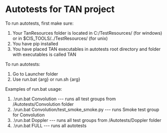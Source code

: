# Autotests for TAN project

To run autotests, first make sure: 
1) Your TanResources folder is located in C:/TestResources/ (for windows) or in $CIS_TOOLS/../TestResources/ (for unix)
2) You have pip installed
3) You have placed TAN executables in autotests root directory and folder with executables is called TAN

To run autotests:
1) Go to Launcher folder
2) Use run.bat {arg} or run.sh {arg}

Examples of run.bat usage:
1) .\run.bat Convolution --- runs all test groups from /Autotests/Convolution folder
2) .\run.bat Convolution/test_smoke_smoke.py --- runs Smoke test group for Convolution
3) .\run.bat Doppler --- runs all test groups from /Autotests/Doppler folder
4) .\run.bat FULL --- runs all autotests

